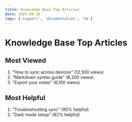 ```yaml
---
title: Knowledge Base Top Articles
date: 2025-09-16
tags: ['support', 'documentation', 'kb']
---
```


# Knowledge Base Top Articles

## Most Viewed
1. "How to sync across devices" (12,500 views)
2. "Markdown syntax guide" (8,200 views)
3. "Export your notes" (6,100 views)

## Most Helpful
1. "Troubleshooting sync" (95% helpful)
2. "Dark mode setup" (92% helpful)